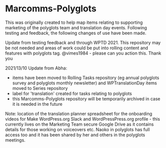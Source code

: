 # Marcomms-Polyglots
This was originally created to help map items relating to supporting marketing of the polyglots team and translation day events. Following testing and feedback, the following changes of use have been made.

Update from testing feedback and through WPTD 2021. This repository may be not needed and areas of work could be put into rolling content and features with polyglots tag. @vimes1984 - please can you action this. Thank you

2021/13/10 Update from Abha:
- items have been moved to Rolling Tasks repository (eg annual polyglots survey and polyglots monthly newsletter) and WPTranslationDay items moved to Series repository
- label for 'translation' created for tasks relating to polyglots
- this Marcomms-Polyglots repository will be temporarily archived in case it is needed in the future

Note: location of the translation planner spreadsheet for the onboarding videos for Make WordPress.org Slack and WordPressPress.org profile - this currently lives on the Marketing Team secure Google Drive as it contains details for those working on voiceovers etc. Naoko in polyglots has full access too and it has been shared by her and others in the polyglots meetings. 
